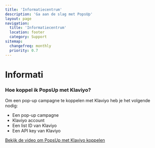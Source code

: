```yaml
---
title: 'Informatiecentrum'
description: 'Ga aan de slag met PopsUp'
layout: page
navigation:
  title: 'Informatiecentrum'
  location: footer
  category: Support
sitemap:
  changefreq: monthly
  priority: 0.7
---
```


# Informati

### Hoe koppel ik PopsUp met Klaviyo?

Om een pop-up campagne te koppelen met Klaviyo heb je het volgende nodig:

- Een pop-up campagne
- Klaviyo account
- Een list ID van Klaviyo
- Een API key van Klaviyo

[Bekijk de video om PopsUp met Klaviyo koppelen](https://youtu.be/O67HCQYa20o?si=CALI5AmOEPYOrXl1)
